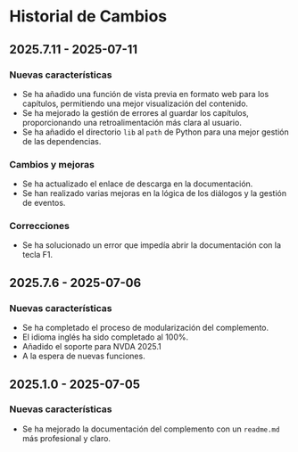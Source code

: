 # Historial de Cambios

## 2025.7.11 - 2025-07-11

### Nuevas características

* Se ha añadido una función de vista previa en formato web para los capítulos, permitiendo una mejor visualización del contenido.
* Se ha mejorado la gestión de errores al guardar los capítulos, proporcionando una retroalimentación más clara al usuario.
* Se ha añadido el directorio `lib` al `path` de Python para una mejor gestión de las dependencias.

### Cambios y mejoras

* Se ha actualizado el enlace de descarga en la documentación.
* Se han realizado varias mejoras en la lógica de los diálogos y la gestión de eventos.

### Correcciones

* Se ha solucionado un error que impedía abrir la documentación con la tecla F1.

## 2025.7.6 - 2025-07-06

### Nuevas características

*   Se ha completado el proceso de modularización del complemento.
*   El idioma inglés ha sido completado al 100%.
* Añadido el soporte para NVDA 2025.1
*   A la espera de nuevas funciones.

## 2025.1.0 - 2025-07-05

### Nuevas características

*   Se ha mejorado la documentación del complemento con un `readme.md` más profesional y claro.